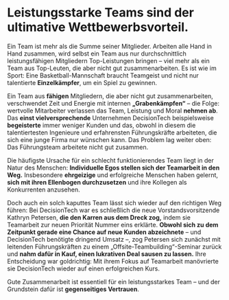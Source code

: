 # Leistungsstarke Teams sind der ultimative Wettbewerbsvorteil.

Ein Team ist mehr als die Summe seiner Mitglieder. Arbeiten alle Hand in Hand zusammen, wird selbst ein Team aus nur durchschnittlich leistungsfähigen Mitgliedern Top-Leistungen bringen – viel mehr als ein Team aus Top-Leuten, die aber nicht gut zusammenarbeiten. Es ist wie im Sport: Eine Basketball-Mannschaft braucht Teamgeist und nicht nur talentierte **Einzelkämpfer**, um ein Spiel zu gewinnen.

Ein Team aus **fähigen** Mitgliedern, die aber nicht gut zusammenarbeiten, verschwendet Zeit und Energie mit internen **„Grabenkämpfen“** – die Folge: wertvolle Mitarbeiter verlassen das Team, Leistung und Moral **nehmen ab**.
Das **einst vielversprechende** Unternehmen DecisionTech beispielsweise **begeisterte** immer weniger Kunden und das, obwohl in diesem die talentiertesten Ingenieure und erfahrensten Führungskräfte arbeiteten, die sich eine junge Firma nur wünschen kann. Das Problem lag weiter oben: Das Führungsteam arbeitete nicht gut zusammen.

Die häufigste Ursache für ein schlecht funktionierendes Team liegt in der Natur des Menschen: **Individuelle Egos stellen sich der Teamarbeit in den Weg.** Insbesondere **ehrgeizige** und erfolgreiche Menschen haben gelernt, **sich mit ihren Ellenbogen durchzusetzen** und ihre Kollegen als Konkurrenten anzusehen.

Doch auch ein solch kaputtes Team lässt sich wieder auf den richtigen Weg führen: Bei DecisionTech war es schließlich die neue Vorstandsvorsitzende Kathryn Petersen, **die den Karren aus dem Dreck zog,** indem sie Teamarbeit zur neuen Priorität Nummer eins erklärte. **Obwohl sich zu dem Zeitpunkt gerade eine Chance auf neue Kunden abzeichnete** – und DecisionTech benötigte dringend Umsatz –, zog Petersen sich zunächst mit leitenden Führungskräften zu einem „Offsite-Teambuilding“-Seminar zurück und **nahm dafür in Kauf, einen lukrativen Deal sausen zu lassen.** Ihre Entscheidung war goldrichtig: Mit ihrem Fokus auf Teamarbeit manövrierte sie DecisionTech wieder auf einen erfolgreichen Kurs.

Gute Zusammenarbeit ist essentiell für ein leistungsstarkes Team – und der Grundstein dafür ist **gegenseitiges Vertrauen**.
